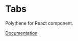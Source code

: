 # Tabs

Polythene for React component.

[Documentation](https://github.com/ArthurClemens/polythene/blob/master/packages/docs/components/react/tabs.md)
